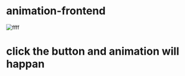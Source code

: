 # animation-frontend


![ffff](https://github.com/Aditya-567/ani-frontend/assets/106132841/5dee0365-a97a-4b53-b5d6-179340139c20)


# click the button and animation will happan
